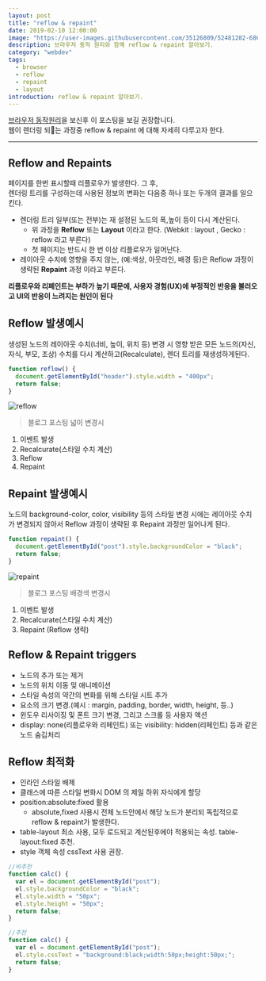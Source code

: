 ```yaml
---
layout: post
title: "reflow & repaint"
date: 2019-02-10 12:00:00
image: "https://user-images.githubusercontent.com/35126809/52481282-6863e280-2bf1-11e9-9a0b-2caa30b8841f.png"
description: 브라우저 동작 원리와 함꼐 reflow & repaint 알아보기.
category: "webdev"
tags:
  - browser
  - reflow
  - repaint
  - layout
introduction: reflow & repaint 알아보기.
---
```


[브라우저 동작원리](https://juunone.github.io/browser/)을 보신후 이 포스팅을 보길 권장합니다.<br />
웹이 렌더링 되는 과정중 reflow & repaint 에 대해 자세히 다루고자 한다.

---

## Reflow and Repaints

페이지를 한번 표시할때 리플로우가 발생한다. 그 후,<br />
렌더링 트리를 구성하는데 사용된 정보의 변화는 다음중 하나 또는 두개의 결과를 일으킨다.

- 렌더링 트리 일부(또는 전부)는 재 설정된 노드의 폭,높이 등이 다시 계산된다. <br />
  - 위 과정을 **Reflow** 또는 **Layout** 이라고 한다. (Webkit : layout , Gecko : reflow 라고 부른다)
  - 첫 페이지는 반드시 한 번 이상 리플로우가 일어난다.
- 레이아웃 수치에 영향을 주지 않는, (예:색상, 아웃라인, 배경 등)은 Reflow 과정이 생략된 **Repaint** 과정 이라고 부른다.

**리플로우와 리페인트는 부하가 높기 때문에, 사용자 경험(UX)에 부정적인 반응을 불러오고 UI의 반응이 느려지는 원인이 된다**

## Reflow 발생예시

생성된 노드의 레이아웃 수치(너비, 높이, 위치 등) 변경 시 영향 받은 모든 노드의(자신, 자식, 부모, 조상) 수치를 다시 계산하고(Recalculate),
렌더 트리를 재생성하게된다.

```javascript
function reflow() {
  document.getElementById("header").style.width = "400px";
  return false;
}
```

![reflow](https://user-images.githubusercontent.com/35126809/52552170-a431be80-2e22-11e9-8094-37c75609017b.png)

> 블로그 포스팅 넓이 변경시

1. 이벤트 발생
2. Recalcurate(스타일 수치 계산)
3. Reflow
4. Repaint

## Repaint 발생예시

노드의 background-color, color, visibility 등의 스타일 변경 시에는 레이아웃 수치가 변경되지 않아서 Reflow 과정이 생략된 후 Repaint 과정만 일어나게 된다.

```javascript
function repaint() {
  document.getElementById("post").style.backgroundColor = "black";
  return false;
}
```

![repaint](https://user-images.githubusercontent.com/35126809/52552669-63d34000-2e24-11e9-995f-40fdc1073902.png)

> 블로그 포스팅 배경색 변경시

1. 이벤트 발생
2. Recalcurate(스타일 수치 계산)
3. Repaint (Reflow 생략)

## Reflow & Repaint triggers

- 노드의 추가 또는 제거
- 노드의 위치 이동 및 애니메이션
- 스타일 속성의 약간의 변화를 위해 스타일 시트 추가
- 요소의 크기 변경.(예시 : margin, padding, border, width, height, 등..)
- 윈도우 리사이징 및 폰트 크기 변경, 그리고 스크롤 등 사용자 액션
- display: none(리플로우와 리페인트) 또는 visibility: hidden(리페인트) 등과 같은 노드 숨김처리

## Reflow 최적화

- 인라인 스타일 배제
- 클래스에 따른 스타일 변화시 DOM 의 제일 하위 자식에게 할당
- position:absolute:fixed 활용
  - absolute,fixed 사용시 전체 노드안에서 해당 노드가 분리되 독립적으로 reflow & repaint가 발생한다.
- table-layout 최소 사용, 모두 로드되고 계산된후에야 적용되는 속성. table-layout:fixed 추천.
- style 객체 속성 cssText 사용 권장.

```javascript
//비추천
function calc() {
  var el = document.getElementById("post");
  el.style.backgroundColor = "black";
  el.style.width = "50px";
  el.style.height = "50px";
  return false;
}

//추천
function calc() {
  var el = document.getElementById("post");
  el.style.cssText = "background:black;width:50px;height:50px;";
  return false;
}
```
